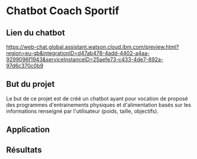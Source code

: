 # Chatbot Coach Sportif


## Lien du chatbot

https://web-chat.global.assistant.watson.cloud.ibm.com/preview.html?region=eu-gb&integrationID=d47ab478-4add-4402-a4aa-9299096f1943&serviceInstanceID=25aefe73-c433-4de7-892a-97d6c370c0b9


## But du projet

Le but de ce projet est de créé un chatbot ayant pour vocation de proposé des programmes d'entrainements physiques et d'alimentation basés sur les informations renseigné par l'utilisateur (poids, taille, objectifs).


## Application


## Résultats
